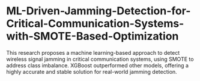 # ML-Driven-Jamming-Detection-for-Critical-Communication-Systems-with-SMOTE-Based-Optimization
This research proposes a machine learning-based approach to detect wireless signal jamming in critical communication systems, using SMOTE to address class imbalance. XGBoost outperformed other models, offering a highly accurate and stable solution for real-world jamming detection.

